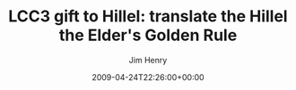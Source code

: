 ---
title: 'LCC3 gift to Hillel: translate the Hillel the Elder''s Golden Rule'
posts: 6
hash: 't1034'
author: 'Jim Henry'
date: 2009-04-24T22:26:00+00:00
sources:
  - http://forums.tokipona.org/viewtopic.php%3Ft=1034.html
---